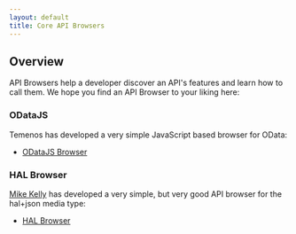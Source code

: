 ```yaml
---
layout: default
title: Core API Browsers
---
```

## Overview

API Browsers help a developer discover an API's features and learn how to call them.  We hope you find an API Browser to your liking here:


### ODataJS

Temenos has developed a very simple JavaScript based browser for OData:

* [ODataJS Browser](http://t24demo.cloudapp.net/hothouse-iris/)


### HAL Browser

[Mike Kelly](https://github.com/mikekelly/hal-browser) has developed a very simple, but very good API browser for the hal+json media type:


* [HAL Browser](http://t24demo.cloudapp.net/hothouse-iris/hal_browser.html#/hothouse-iris/Hothouse.svc/root)

